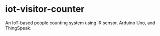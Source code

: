 # iot-visitor-counter
An IoT-based people counting system using IR sensor, Arduino Uno, and ThingSpeak.
